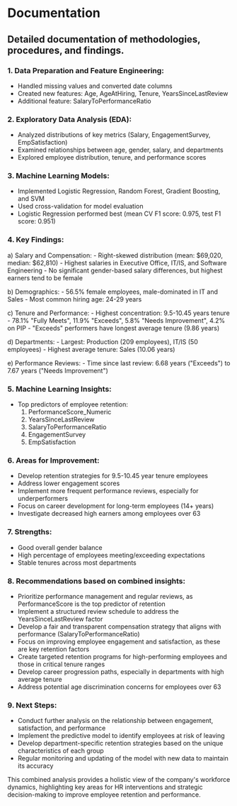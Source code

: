 # Documentation

## Detailed documentation of methodologies, procedures, and findings.

### 1. Data Preparation and Feature Engineering:
   - Handled missing values and converted date columns
   - Created new features: Age, AgeAtHiring, Tenure, YearsSinceLastReview
   - Additional feature: SalaryToPerformanceRatio

### 2. Exploratory Data Analysis (EDA):
   - Analyzed distributions of key metrics (Salary, EngagementSurvey, EmpSatisfaction)
   - Examined relationships between age, gender, salary, and departments
   - Explored employee distribution, tenure, and performance scores

### 3. Machine Learning Models:
   - Implemented Logistic Regression, Random Forest, Gradient Boosting, and SVM
   - Used cross-validation for model evaluation
   - Logistic Regression performed best (mean CV F1 score: 0.975, test F1 score: 0.951)

### 4. Key Findings:
   a) Salary and Compensation:
      - Right-skewed distribution (mean: $69,020, median: $62,810)
      - Highest salaries in Executive Office, IT/IS, and Software Engineering
      - No significant gender-based salary differences, but highest earners tend to be female

   b) Demographics:
      - 56.5% female employees, male-dominated in IT and Sales
      - Most common hiring age: 24-29 years

   c) Tenure and Performance:
      - Highest concentration: 9.5-10.45 years tenure
      - 78.1% "Fully Meets", 11.9% "Exceeds", 5.8% "Needs Improvement", 4.2% on PIP
      - "Exceeds" performers have longest average tenure (9.86 years)

   d) Departments:
      - Largest: Production (209 employees), IT/IS (50 employees)
      - Highest average tenure: Sales (10.06 years)

   e) Performance Reviews:
      - Time since last review: 6.68 years ("Exceeds") to 7.67 years ("Needs Improvement")

### 5. Machine Learning Insights:
   - Top predictors of employee retention:
     1. PerformanceScore_Numeric
     2. YearsSinceLastReview
     3. SalaryToPerformanceRatio
     4. EngagementSurvey
     5. EmpSatisfaction

### 6. Areas for Improvement:
   - Develop retention strategies for 9.5-10.45 year tenure employees
   - Address lower engagement scores
   - Implement more frequent performance reviews, especially for underperformers
   - Focus on career development for long-term employees (14+ years)
   - Investigate decreased high earners among employees over 63

### 7. Strengths:
   - Good overall gender balance
   - High percentage of employees meeting/exceeding expectations
   - Stable tenures across most departments

### 8. Recommendations based on combined insights:
   - Prioritize performance management and regular reviews, as PerformanceScore is the top predictor of retention
   - Implement a structured review schedule to address the YearsSinceLastReview factor
   - Develop a fair and transparent compensation strategy that aligns with performance (SalaryToPerformanceRatio)
   - Focus on improving employee engagement and satisfaction, as these are key retention factors
   - Create targeted retention programs for high-performing employees and those in critical tenure ranges
   - Develop career progression paths, especially in departments with high average tenure
   - Address potential age discrimination concerns for employees over 63

### 9. Next Steps:
   - Conduct further analysis on the relationship between engagement, satisfaction, and performance
   - Implement the predictive model to identify employees at risk of leaving
   - Develop department-specific retention strategies based on the unique characteristics of each group
   - Regular monitoring and updating of the model with new data to maintain its accuracy

This combined analysis provides a holistic view of the company's workforce dynamics, highlighting key areas for HR interventions and strategic decision-making to improve employee retention and performance.
